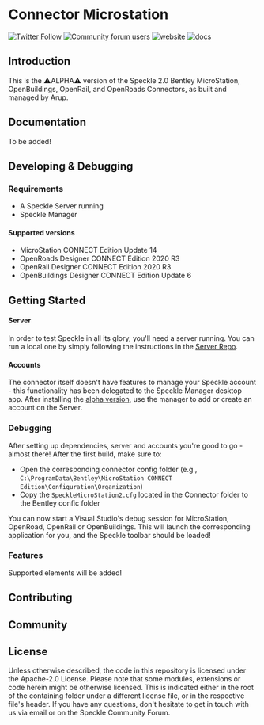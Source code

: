 # Connector Microstation

[![Twitter Follow](https://img.shields.io/twitter/follow/SpeckleSystems?style=social)](https://twitter.com/SpeckleSystems) [![Community forum users](https://img.shields.io/discourse/users?server=https%3A%2F%2Fdiscourse.speckle.works&style=flat-square&logo=discourse&logoColor=white)](https://discourse.speckle.works) [![website](https://img.shields.io/badge/https://-speckle.systems-royalblue?style=flat-square)](https://speckle.systems) [![docs](https://img.shields.io/badge/docs-speckle.guide-orange?style=flat-square&logo=read-the-docs&logoColor=white)](https://speckle.guide/dev/)

## Introduction

This is the ⚠ALPHA⚠ version of the Speckle 2.0 Bentley MicroStation, OpenBuildings, OpenRail, and OpenRoads Connectors, as built and managed by Arup. 

## Documentation

To be added!

## Developing & Debugging

### Requirements

- A Speckle Server running
- Speckle Manager

#### Supported versions

- MicroStation CONNECT Edition Update 14
- OpenRoads Designer CONNECT Edition 2020 R3
- OpenRail Designer CONNECT Edition 2020 R3
- OpenBuildings Designer CONNECT Edition Update 6

## Getting Started

#### Server

In order to test Speckle in all its glory, you'll need a server running. You can run a local one by simply following the instructions in the [Server Repo](https://github.com/specklesystems/Server).

#### Accounts

The connector itself doesn't have features to manage your Speckle account - this functionality has been delegated to the Speckle Manager desktop app. After installing the [alpha version](https://speckle-releases.ams3.digitaloceanspaces.com/manager/SpeckleManager%20Setup.exe), use the manager to add or create an account on the Server.

### Debugging

After setting up dependencies, server and accounts you're good to go - almost there! After the first build, make sure to:

- Open the corresponding connector config folder (e.g., `C:\ProgramData\Bentley\MicroStation CONNECT Edition\Configuration\Organization`)
- Copy the `SpeckleMicroStation2.cfg` located in the Connector folder to the Bentley confic folder

You can now start a Visual Studio's debug session for MicroStation, OpenRoad, OpenRail or OpenBuildings. This will launch the corresponding application for you, and the Speckle toolbar should be loaded!

### Features

Supported elements will be added!

## Contributing


## Community


## License

Unless otherwise described, the code in this repository is licensed under the Apache-2.0 License. Please note that some modules, extensions or code herein might be otherwise licensed. This is indicated either in the root of the containing folder under a different license file, or in the respective file's header. If you have any questions, don't hesitate to get in touch with us via email or on the Speckle Community Forum.

